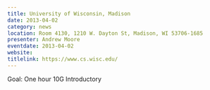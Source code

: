 ```yaml
---
title: University of Wisconsin, Madison
date: 2013-04-02
category: news
location: Room 4130, 1210 W. Dayton St, Madison, WI 53706-1685
presenter: Andrew Moore
eventdate: 2013-04-02
website:
titlelink: https://www.cs.wisc.edu/
---
```


Goal: One hour 10G Introductory

